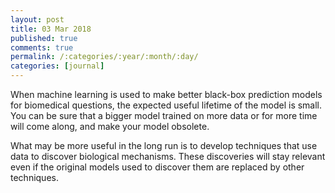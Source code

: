 ```yaml
---
layout: post
title: 03 Mar 2018
published: true
comments: true
permalink: /:categories/:year/:month/:day/
categories: [journal]
---
```


When machine learning is used to make better black-box prediction models for biomedical questions, the expected useful lifetime of the model is small. You can be sure that a bigger model trained on more data or for more time will come along, and make your model obsolete.

What may be more useful in the long run is to develop techniques that use data to discover biological mechanisms. These discoveries will stay relevant even if the original models used to discover them are replaced by other techniques.
